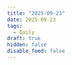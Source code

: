 ```yaml
---
title: "2025-09-23"
date: 2025-09-23
tags:
  - Daily
draft: true
hidden: false
disable_feed: false
---
```


